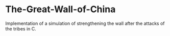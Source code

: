 # The-Great-Wall-of-China
Implementation of  a simulation of strengthening the wall after the attacks of the tribes in C.
